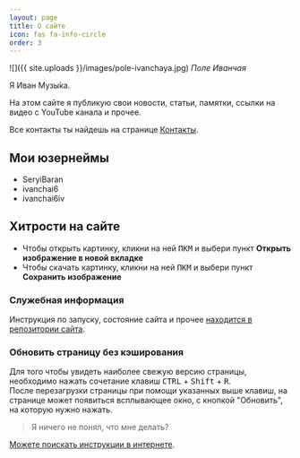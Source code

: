 ```yaml
---
layout: page
title: О сайте
icon: fas fa-info-circle
order: 3
---
```


![]({{ site.uploads }}/images/pole-ivanchaya.jpg)
_Поле Иванчая_

Я Иван Музы́ка.

На этом сайте я публикую свои новости, статьи, памятки, ссылки на видео с YouTube канала и прочее.

Все контакты ты найдешь на странице [Контакты](/contacts).

## Мои юзернеймы

- SeryiBaran
- ivanchai6
- ivanchai6iv

## Хитрости на сайте

- Чтобы открыть картинку, кликни на ней <kbd>ПКМ</kbd> и выбери пункт **Открыть изображение в новой вкладке**
- Чтобы скачать картинку, кликни на ней <kbd>ПКМ</kbd> и выбери пункт **Сохранить изображение**

### Служебная информация

Инструкция по запуску, состояние сайта и прочее [находится в репозитории сайта](https://github.com/SeryiBaran/seryibaran.github.io/).

### Обновить страницу без кэширования

Для того чтобы увидеть наиболее свежую версию страницы, необходимо нажать сочетание клавиш <kbd>CTRL</kbd> + <kbd>Shift</kbd> + <kbd>R</kbd>.  
После перезагрузки страницы при помощи указанных выше клавиш, на странице может появиться всплывающее окно, с кнопкой "Обновить", на которую нужно нажать.

> Я ничего не понял, что мне делать?

[Можете поискать инструкции в интернете](https://yandex.ru/search/?text=как+обновить+страницу+без+кэширования).
